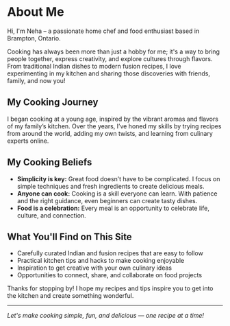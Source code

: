 # About Me

Hi, I'm Neha – a passionate home chef and food enthusiast based in Brampton, Ontario.

Cooking has always been more than just a hobby for me; it's a way to bring people together, express creativity, and explore cultures through flavors. From traditional Indian dishes to modern fusion recipes, I love experimenting in my kitchen and sharing those discoveries with friends, family, and now you!

## My Cooking Journey

I began cooking at a young age, inspired by the vibrant aromas and flavors of my family’s kitchen. Over the years, I’ve honed my skills by trying recipes from around the world, adding my own twists, and learning from culinary experts online.

## My Cooking Beliefs

- **Simplicity is key:** Great food doesn’t have to be complicated. I focus on simple techniques and fresh ingredients to create delicious meals.  
- **Anyone can cook:** Cooking is a skill everyone can learn. With patience and the right guidance, even beginners can create tasty dishes.  
- **Food is a celebration:** Every meal is an opportunity to celebrate life, culture, and connection.

## What You'll Find on This Site

- Carefully curated Indian and fusion recipes that are easy to follow  
- Practical kitchen tips and hacks to make cooking enjoyable  
- Inspiration to get creative with your own culinary ideas  
- Opportunities to connect, share, and collaborate on food projects

Thanks for stopping by! I hope my recipes and tips inspire you to get into the kitchen and create something wonderful.

---

*Let's make cooking simple, fun, and delicious — one recipe at a time!*
